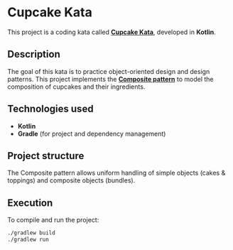 # Cupcake Kata

This project is a coding kata called **[Cupcake Kata](https://codingdojo.org/kata/cupcake/)**, developed in **Kotlin**.

## Description

The goal of this kata is to practice object-oriented design and design patterns. This project implements the **[Composite pattern](https://refactoring.guru/design-patterns/composite)** to model the composition of cupcakes and their ingredients.

## Technologies used

- **Kotlin**
- **Gradle** (for project and dependency management)

## Project structure

The Composite pattern allows uniform handling of simple objects (cakes & toppings) and composite objects (bundles).

## Execution

To compile and run the project:

```bash
./gradlew build
./gradlew run